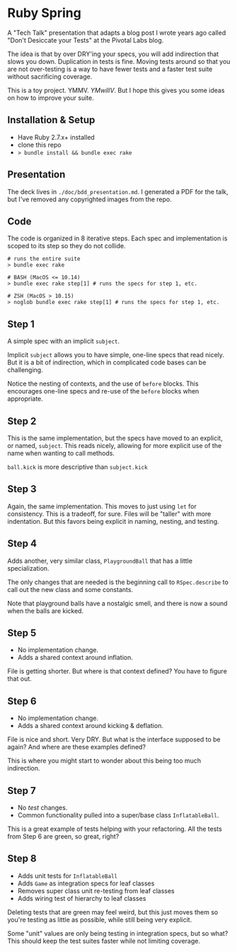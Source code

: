# Ruby Spring

A "Tech Talk" presentation that adapts a blog post I wrote years ago called "Don't Desiccate your Tests" at the Pivotal Labs blog. 

The idea is that by over DRY'ing your specs, you will add indirection that slows you down. Duplication in tests is fine. Moving tests around so that you are not over-testing is a way to have fewer tests and a faster test suite without sacrificing coverage.

This is a toy project. YMMV. _YMwillV_. But I hope this gives you some ideas on how to improve your suite.

## Installation & Setup

- Have Ruby 2.7.x+ installed
- clone this repo
- `> bundle install && bundle exec rake`

## Presentation

The deck lives in `./doc/bdd_presentation.md`. I generated a PDF for the talk, but I've removed any copyrighted images from the repo. 

## Code

The code is organized in 8 iterative steps. Each spec and implementation is scoped to its step so they do not collide.

```shell
# runs the entire suite
> bundle exec rake                       

# BASH (MacOS <= 10.14)
> bundle exec rake step[1] # runs the specs for step 1, etc.

# ZSH (MacOS > 10.15) 
> noglob bundle exec rake step[1] # runs the specs for step 1, etc.
```

## Step 1

A simple spec with an implicit `subject`.

Implicit `subject` allows you to have simple, one-line specs that read nicely. But it is a bit of indirection, which in complicated code bases can be challenging.

Notice the nesting of contexts, and the use of `before` blocks. This encourages one-line specs and re-use of the `before` blocks when appropriate.

## Step 2

This is the same implementation, but the specs have moved to an explicit, or named, `subject`. This reads nicely, allowing for more explicit use of the name when wanting to call methods.

`ball.kick` is more descriptive than `subject.kick`

## Step 3

Again, the same implementation. This moves to just using `let` for consistency. This is a tradeoff, for sure. Files will be "taller" with more indentation. But this favors being explicit in naming, nesting, and testing.

## Step 4

Adds another, very similar class, `PlaygroundBall` that has a little specialization. 

The only changes that are needed is the beginning call to `RSpec.describe` to call out the new class and some constants.

Note that playground balls have a nostalgic smell, and there is now a sound when the balls are kicked.

## Step 5

- No implementation change.
- Adds a shared context around inflation. 
  
File is getting shorter. But where is that context defined? You have to figure that out.

## Step 6

- No implementation change.
- Adds a shared context around kicking & deflation. 
  
File is nice and short. Very DRY. But what is the interface supposed to be again? And where are these examples defined?

This is where you might start to wonder about this being too much indirection.

## Step 7

- No _test_ changes.
- Common functionality pulled into a super/base class `InflatableBall`.

This is a great example of tests helping with your refactoring. All the tests from Step 6 are green, so great, right?

## Step 8

- Adds unit tests for `InflatableBall`
- Adds `Game` as integration specs for leaf classes
- Removes super class unit re-testing from leaf classes
- Adds wiring test of hierarchy to leaf classes

Deleting tests that are green may feel weird, but this just moves them so you're testing as little as possible, while still being very explicit. 

Some "unit" values are only being testing in integration specs, but so what? This should keep the test suites faster while not limiting coverage.





